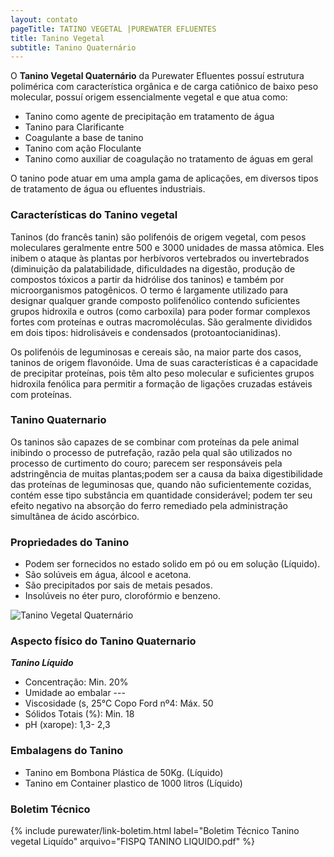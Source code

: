 ```yaml
---
layout: contato
pageTitle: TATINO VEGETAL |PUREWATER EFLUENTES
title: Tanino Vegetal
subtitle: Tanino Quaternário
---
```


O **Tanino Vegetal Quaternário** da Purewater Efluentes possuí estrutura polimérica com característica orgânica e de carga catiônico de baixo peso molecular, possuí origem essencialmente vegetal e que atua como:

 - Tanino como agente de precipitação em tratamento de água
 - Tanino para Clarificante
 - Coagulante a base de tanino
 - Tanino com ação Floculante
 - Tanino como auxiliar de coagulação no tratamento de águas em geral

O tanino pode atuar em uma ampla gama de aplicações, em diversos tipos de tratamento de água ou efluentes industriais.

### **Características do Tanino vegetal**

Taninos (do francês tanin) são polifenóis de origem vegetal, com pesos moleculares geralmente entre 500 e 3000 unidades de massa atômica. Eles inibem o ataque às plantas por herbívoros vertebrados ou invertebrados (diminuição da palatabilidade, dificuldades na digestão, produção de compostos tóxicos a partir da hidrólise dos taninos) e também por microorganismos patogênicos. O termo é largamente utilizado para designar qualquer grande composto polifenólico contendo suficientes grupos hidroxila e outros (como carboxila) para poder formar complexos fortes com proteínas e outras macromoléculas. São geralmente divididos em dois tipos: hidrolisáveis e condensados (protoantocianidinas).

Os polifenóis de leguminosas e cereais são, na maior parte dos casos, taninos de origem flavonóide. Uma de suas características é a capacidade de precipitar proteínas, pois têm alto peso molecular e suficientes grupos hidroxila fenólica para permitir a formação de ligações cruzadas estáveis com proteínas.

### **Tanino Quaternario**

Os taninos são capazes de se combinar com proteínas da pele animal inibindo o processo de putrefação, razão pela qual são utilizados no processo de curtimento do couro;
parecem ser responsáveis pela adstringência de muitas plantas;podem ser a causa da baixa digestibilidade das proteínas de leguminosas que, quando não suficientemente cozidas, contém esse tipo substância em quantidade considerável;
podem ter seu efeito negativo na absorção do ferro remediado pela administração simultânea de ácido ascórbico. 

### **Propriedades do Tanino**

- Podem ser fornecidos no estado solido em pó ou em solução (Líquido).
- São solúveis em água, álcool e acetona.
- São precipitados por sais de metais pesados.
- Insolúveis no éter puro, clorofórmio e benzeno.

<img class="img-responsive pull-left" style="max-width: 41%;" src="../../website/images/pequeno/AQUAFLOC-SL TAN.JPG" alt="Tanino Vegetal Quaternário">

### **Aspecto físico do Tanino Quaternario**

***Tanino Líquido***

- Concentração: Min. 20%
- Umidade ao embalar ---
- Viscosidade (s, 25°C Copo Ford nº4: Máx. 50 
- Sólidos Totais (%): Min. 18
- pH (xarope): 1,3- 2,3 
 
### **Embalagens do Tanino**

- Tanino em Bombona Plástica de 50Kg. (Líquido)
- Tanino em Container plastico de 1000 litros (Líquido)

### **Boletim Técnico**

{% include purewater/link-boletim.html 
   label="Boletim Técnico Tanino vegetal Liquído" 
   arquivo="FISPQ TANINO LIQUIDO.pdf" %}
 
 
 
 
 
     
